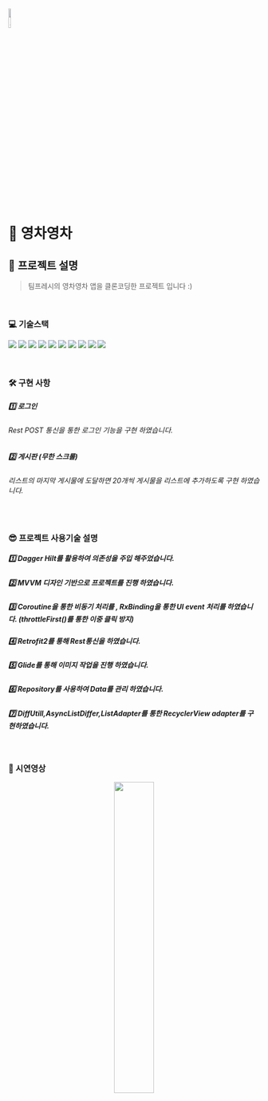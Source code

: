 # <img width="10%" alt="app_main" src="https://user-images.githubusercontent.com/65700842/215671995-f5c0efbf-274b-4fc9-a906-3717d39db052.png">
# 🏃 영차영차


## 🤔 프로젝트 설명
> 팀프레시의 영차영차 앱을 클론코딩한 프로젝트 입니다 :)

<br>

### 💻 기술스택 
<p>
<img src="https://img.shields.io/badge/Android-3DDC84?style=for-the-badge&logo=Android&logoColor=white">
<img src="https://img.shields.io/badge/Kotlin-7F52FF?style=for-the-badge&logo=Kotlin&logoColor=white">
<img src="https://img.shields.io/badge/RxBinding-B7178C?style=for-the-badge&logo=ReactiveX&logoColor=white">
<img src="https://img.shields.io/badge/Retrofit-3E4348?style=for-the-badge&logo=Square&logoColor=white">
<img src="https://img.shields.io/badge/OkHttp-3E4348?style=for-the-badge&logo=Square&logoColor=white">
<img src="https://img.shields.io/badge/DataBinding-0F9D58?style=for-the-badge&logo=&logoColor=white">
<img src="https://img.shields.io/badge/MVVM-0F9D58?style=for-the-badge&logo=&logoColor=white">
<img src="https://img.shields.io/badge/Coroutine-0F9D58?style=for-the-badge&logo=&logoColor=white">
<img src="https://img.shields.io/badge/Hilt-0F9D58?style=for-the-badge&logo=&logoColor=white">
<img src="https://img.shields.io/badge/Glide-0F9D58?style=for-the-badge&logo=&logoColor=white">
</p>
<br>

### 🛠 구현 사항
##### 1️⃣ 로그인
###### Rest POST 통신을 통한 로그인 기능을 구현 하였습니다.

##### 2️⃣ 게시판 (무한 스크롤)
###### 리스트의 마지막 게시물에 도달하면 20개씩 게시물을 리스트에 추가하도록 구현 하였습니다.
<br>

### 😎 프로젝트 사용기술 설명
##### 1️⃣ Dagger Hilt를 활용하여 의존성을 주입 해주었습니다.
##### 2️⃣ MVVM 디자인 기반으로 프로젝트를 진행 하였습니다.
##### 3️⃣ Coroutine을 통한 비동기 처리를 , RxBinding을 통한 UI event 처리를 하였습니다. (throttleFirst()를 통한 이중 클릭 방지)
##### 4️⃣ Retrofit2를 통해 Rest통신을 하였습니다.
##### 5️⃣ Glide를 통해 이미지 작업을 진행 하였습니다.
##### 6️⃣ Repository를 사용하여 Data를 관리 하였습니다.
##### 7️⃣ DiffUtill,AsyncListDiffer,ListAdapter를 통한 RecyclerView adapter를 구현하였습니다.
<br>

### 🎥 시연영상
<div align="center">
 <img width="40%" src="https://user-images.githubusercontent.com/65700842/215673678-841a55ed-f6e4-4ece-b3ac-8e6da56a1a46.gif">
</div>


